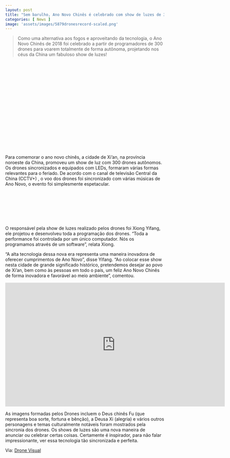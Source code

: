 ```yaml
---
layout: post
title: "Sem barulho, Ano Novo Chinês é celebrado com show de luzes de 300 drones"
categories: [ News ]
image: 'assets/images/5879dronesrecord-scaled.png'
---
```


> Como uma alternativa aos fogos e aproveitando da tecnologia, o Ano Novo Chinês de 2018 foi celebrado a partir de programadores de 300 drones para voarem totalmente de forma autônoma, projetando nos céus da China um fabuloso show de luzes!

<!-- QUADRADO -->
<script async src="//pagead2.googlesyndication.com/pagead/js/adsbygoogle.js"></script>
<ins class="adsbygoogle"
style="display:inline-block;width:336px;height:280px"
data-ad-client="ca-pub-2838251107855362"
data-ad-slot="5351066970"></ins>
<script>
(adsbygoogle = window.adsbygoogle || []).push({});
</script>

Para comemorar o ano novo chinês, a cidade de Xi’an, na província noroeste da China, promoveu um show de luz com 300 drones autônomos. Os drones sincronizados e equipados com LEDs, formaram várias formas relevantes para o feriado. De acordo com o canal de televisão Central da China (CCTV+) , o voo dos drones foi sincronizado com várias músicas de Ano Novo, o evento foi simplesmente espetacular.

<!-- MINI ANÚNCIO -->
<script async src="//pagead2.googlesyndication.com/pagead/js/adsbygoogle.js"></script>
<!-- Games Root -->
<ins class="adsbygoogle"
style="display:inline-block;width:730px;height:95px"
data-ad-client="ca-pub-2838251107855362"
data-ad-slot="5351066970"></ins>
<script>
(adsbygoogle = window.adsbygoogle || []).push({});
</script>

O responsável pela show de luzes realizado pelos drones foi Xiong Yifang, ele projetou e desenvolveu toda a programação dos drones. “Toda a performance foi controlada por um único computador. Nós os programamos através de um software”, relata Xiong.

“A alta tecnologia dessa nova era representa uma maneira inovadora de oferecer cumprimentos de Ano Novo”, disse Yifang. “Ao colocar esse show nesta cidade de grande significado histórico, pretendemos desejar ao povo de Xi’an, bem como às pessoas em todo o país, um feliz Ano Novo Chinês de forma inovadora e favorável ao meio ambiente”, comentou.

<!-- RETANGULO LARGO 2 -->
<script async src="//pagead2.googlesyndication.com/pagead/js/adsbygoogle.js"></script>
<ins class="adsbygoogle"
style="display:block; text-align:center;"
data-ad-layout="in-article"
data-ad-format="fluid"
data-ad-client="ca-pub-2838251107855362"
data-ad-slot="8549252987"></ins>
<script>
(adsbygoogle = window.adsbygoogle || []).push({});
</script>

<iframe width="696" height="392" src="https://www.youtube.com/embed/IiG4lYxttrI" frameborder="0" allow="accelerometer; autoplay; encrypted-media; gyroscope; picture-in-picture" allowfullscreen></iframe>

As imagens formadas pelos Drones incluem o Deus chinês Fu (que representa boa sorte, fortuna e bênção), a Deusa Xi (alegria) e vários outros personagens e temas culturalmente notáveis foram mostrados pela sincronia dos drones. Os shows de luzes são uma nova maneira de anunciar ou celebrar certas coisas. Certamente é inspirador, para não falar impressionante, ver essa tecnologia tão sincronizada e perfeita.

<!-- RETANGULO LARGO -->
<script async src="https://pagead2.googlesyndication.com/pagead/js/adsbygoogle.js"></script>
<!-- Informat -->
<ins class="adsbygoogle"
style="display:block"
data-ad-client="ca-pub-2838251107855362"
data-ad-slot="2327980059"
data-ad-format="auto"
data-full-width-responsive="true"></ins>
<script>
(adsbygoogle = window.adsbygoogle || []).push({});
</script>

Via: [Drone Visual](https://www.dronevisual.com/single-post/2018/02/21/ANO-NOVO-CHINES-E-CELEBRADO-COM-SHOW-DE-LUZES-DE-300-DRONES-AUTONOMOS)

